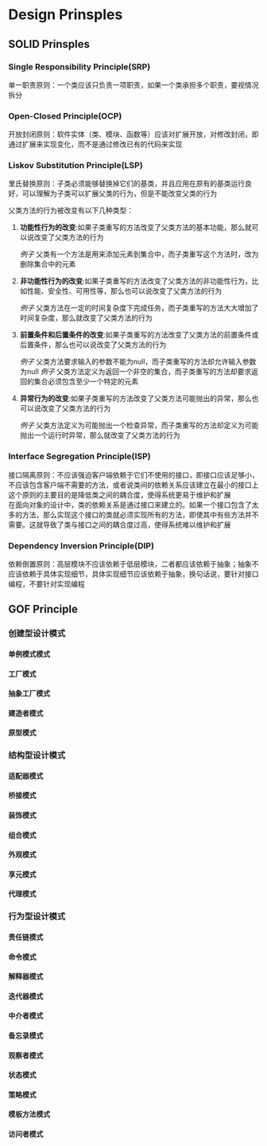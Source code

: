 # Design Prinsples

## SOLID Prinsples

### Single Responsibility Principle(SRP)

单一职责原则：一个类应该只负责一项职责，如果一个类承担多个职责，要视情况拆分

### Open-Closed Principle(OCP)

开放封闭原则：软件实体（类、模块、函数等）应该对扩展开放，对修改封闭，即通过扩展来实现变化，而不是通过修改已有的代码来实现

### Liskov Substitution Principle(LSP)

里氏替换原则：子类必须能够替换掉它们的基类，并且应用在原有的基类运行良好，可以理解为子类可以扩展父类的行为，但是不能改变父类的行为

父类方法的行为被改变有以下几种类型：

1. **功能性行为的改变**:如果子类重写的方法改变了父类方法的基本功能，那么就可以说改变了父类方法的行为

    _例子_ 父类有一个方法是用来添加元素到集合中，而子类重写这个方法时，改为删除集合中的元素

2. **非功能性行为的改变**:如果子类重写的方法改变了父类方法的非功能性行为，比如性能、安全性、可用性等，那么也可以说改变了父类方法的行为

    _例子_ 父类方法在一定的时间复杂度下完成任务，而子类重写的方法大大增加了时间复杂度，那么就改变了父类方法的行为

3. **前置条件和后置条件的改变**:如果子类重写的方法改变了父类方法的前置条件或后置条件，那么也可以说改变了父类方法的行为

    _例子_ 父类方法要求输入的参数不能为null，而子类重写的方法却允许输入参数为null
    _例子_ 父类方法定义为返回一个非空的集合，而子类重写的方法却要求返回的集合必须包含至少一个特定的元素

4. **异常行为的改变**:如果子类重写的方法改变了父类方法可能抛出的异常，那么也可以说改变了父类方法的行为

    _例子_ 父类方法定义为可能抛出一个检查异常，而子类重写的方法却定义为可能抛出一个运行时异常，那么就改变了父类方法的行为

### Interface Segregation Principle(ISP)

接口隔离原则：不应该强迫客户端依赖于它们不使用的接口，即接口应该足够小，不应该包含客户端不需要的方法，或者说类间的依赖关系应该建立在最小的接口上  
这个原则的主要目的是降低类之间的耦合度，使得系统更易于维护和扩展  
在面向对象的设计中，类的依赖关系是通过接口来建立的。如果一个接口包含了太多的方法，那么实现这个接口的类就必须实现所有的方法，即使其中有些方法并不需要。这就导致了类与接口之间的耦合度过高，使得系统难以维护和扩展

### Dependency Inversion Principle(DIP)

依赖倒置原则：高层模块不应该依赖于低层模块，二者都应该依赖于抽象；抽象不应该依赖于具体实现细节，具体实现细节应该依赖于抽象，换句话说，要针对接口编程，不要针对实现编程

## GOF Principle

### 创建型设计模式

#### 单例模式模式

#### 工厂模式

#### 抽象工厂模式

#### 建造者模式

#### 原型模式

### 结构型设计模式

#### 适配器模式

#### 桥接模式

#### 装饰模式

#### 组合模式

#### 外观模式

#### 享元模式

#### 代理模式

### 行为型设计模式

#### 责任链模式

#### 命令模式

#### 解释器模式

#### 迭代器模式

#### 中介者模式

#### 备忘录模式

#### 观察者模式

#### 状态模式

#### 策略模式

#### 模板方法模式

#### 访问者模式
